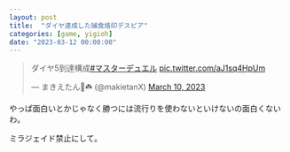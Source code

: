 ```yaml
---
layout: post
title:  "ダイヤ達成した捕食烙印デスピア"
categories: [game, yigioh]
date: "2023-03-12 00:00:00"
---
```


<blockquote class="twitter-tweet tw-align-center"><p lang="ja" dir="ltr">ダイヤ5到達構成<a href="https://twitter.com/hashtag/%E3%83%9E%E3%82%B9%E3%82%BF%E3%83%BC%E3%83%87%E3%83%A5%E3%82%A8%E3%83%AB?src=hash&amp;ref_src=twsrc%5Etfw">#マスターデュエル</a> <a href="https://t.co/aJ1sq4HpUm">pic.twitter.com/aJ1sq4HpUm</a></p>&mdash; まきえたん🥦☘️ (@makietanX) <a href="https://twitter.com/makietanX/status/1634194396957777920?ref_src=twsrc%5Etfw">March 10, 2023</a></blockquote> <script async src="https://platform.twitter.com/widgets.js" charset="utf-8"></script>

やっぱ面白いとかじゃなく勝つには流行りを使わないといけないの面白くないわ。

ミラジェイド禁止にして。
